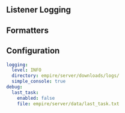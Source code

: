 ## Listener Logging
## Formatters
## Configuration

```yaml
logging:
  level: INFO
  directory: empire/server/downloads/logs/
  simple_console: true
debug:
  last_task:
    enabled: false
    file: empire/server/data/last_task.txt
```

